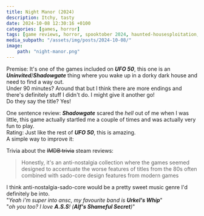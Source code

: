 ```yaml
---
title: Night Manor (2024)
description: Itchy, tasty
date: 2024-10-08 12:30:16 +0100
categories: [games, horror]
tags: [game reviews, horror, spooktober 2024, haunted-housesploitation, they say the title]
media_subpath: "/assets/img/posts/2024-10-08/"
image:
    path: "night-manor.png"
---
```

<span class="reviewsection">Premise:</span> It's one of the games included on ***UFO 50***, this one is an ***Uninvited***/***Shadowgate*** thing where you wake up in a dorky dark house and need to find a way out.<br/>
<span class="reviewsection">Under 90 minutes?</span> Around that but I think there are more endings and there's definitely stuff I didn't do. I might give it another go!<br/>
<span class="reviewsection">Do they say the title?</span> Yes!

<span class="reviewsection">One sentence review:</span> ***Shadowgate*** scared the *hell* out of me when I was little, this game actually startled me a couple of times and was actually very fun to play.<br/>
<span class="reviewsection">Rating:</span> Just like the rest of ***UFO 50***, this is amazing.<br/>
<span class="reviewsection">A simple way to improve it:</span>

<span class="reviewsection">Trivia about the ~~IMDB trivia~~ steam reviews:</span>
> Honestly, it's an anti-nostalgia collection where the games seemed designed to accentuate the worse features of titles from the 80s often combined with sado-core design features from modern games

I think anti-nostalgia-sado-core would be a pretty sweet music genre I'd definitely be into.<br/>"*Yeah i'm super into ansc, my favourite band is __Urkel's Whip__*"<br/>
"*oh you too? I love __A.S.S__! (__Alf's Shameful Secret__)*"